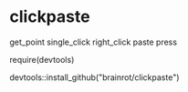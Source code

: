 # clickpaste
get_point single_click right_click paste press

require(devtools)

devtools::install_github("brainrot/clickpaste")
